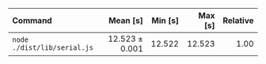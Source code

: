 | Command | Mean [s] | Min [s] | Max [s] | Relative |
|:---|---:|---:|---:|---:|
| `node ./dist/lib/serial.js` | 12.523 ± 0.001 | 12.522 | 12.523 | 1.00 |
